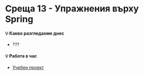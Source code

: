 # Среща 13 - Упражнения върху Spring 
 
#### 💡 Какво разгледахме днес
- ???
<!-- - Как работи браузъра и мрежата;
- Какво са сокетите и как предават съобщения;
- Работа с потоци за четене и писане на информация;
- Разработка на цялостен комуникационен модел, за слушане и връщане на данни;
- Работа с чисти HTTP заявки, дефинирани в текстов вид. -->

#### 💡 Работа в час
- [Учебен проект](./cw)


<!-- #### 🕹️ Ресурси и материали
 * [Сорс код от срещата](./source/) -->